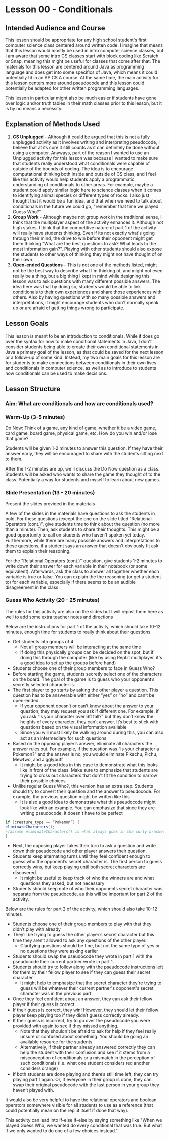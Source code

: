 # Lesson 00 - Conditionals

## Intended Audience and Course

This lesson should be appropriate for any high school student's first computer science class centered around written code. I imagine that means that this lesson would mostly be used in intro computer science classes, but I am aware that some intro CS classes start with block coding like Scratch or Snap, meaning this might be useful for classes that come after that. The materials for this lesson are centered around Java as programming language and does get into some specifics of Java, which means it could potentially fit in an AP CS A course. At the same time, the main activity for this lesson centers more around pseudocode and this lesson could potentially be adapted for other written programming languages.

This lesson in particular might also be much easier if students have gone over logic and/or truth tables in their math classes prior to this lesson, but it is by no means a necessity.

## Explanation of Methods Used

1. **CS Unplugged** - Although it could be argued that this is not a fully unplugged activity as it involves writing and interpreting pseudocode, I believe that at its core it still counts as it can definitely be done without using a computer. Anyways, part of the reason I wanted to use an Unplugged activity for this lesson was because I wanted to make sure that students really understood what conditionals were capable of outside of the bounds of coding. The idea is to encourage computational thinking both inside and outside of CS class, and I feel like this activity would help students apply a programmatic understanding of conditionals to other areas. For example, maybe a student could apply similar logic here to science classes when it comes to identifying animal species or different types of rocks. I also just thought that it would be a fun idea, and that when we need to talk about conditionals in the future we could go, "remember that time we played Guess Who?"
2. **Group Work** - Although maybe not group work in the traditional sense, I think that the multiplayer aspect of the activity enhances it. Although not high stakes, I think that the competitive nature of part 1 of the activity will really have students thinking. Even if its not exactly what's going through their mind, the drive to win before their opponent might get them thinking "What are the best questions to ask? What leads to the most information gain?". Playing with other students should also expose the students to other ways of thinking they might not have thought of on their own.
3. **Open-ended Questions** - This is not one of the methods listed, might not be the best way to describe what I'm thinking of, and might not even really be a thing, but a big thing I kept in mind while designing this lesson was to ask questions with many different possible answers. The idea here was that by doing so, students would be able to link conditionals to their own experiences and share those experiences with others. Also by having questions with so many possible answers and interpretations, it might encourage students who don't normally speak up or are afraid of getting things wrong to participate.

## Lesson Goals
This lesson is meant to be an introduction to conditionals. While it does go over the syntax for how to make conditional statements in Java, I don't consider students being able to create their own conditional statements in Java a primary goal of the lesson, as that could be saved for the next lesson or a follow-up of some kind. Instead, my two main goals for this lesson are for students to make connections between conditionals in their own lives and conditionals in computer science, as well as to introduce to students how conditionals can be used to make decisions.

## Lesson Structure
### Aim:  What are conditionals and how are conditionals used?

### Warm-Up (3-5 minutes)
Do Now: Think of a game, any kind of game, whether it be a video game, card game, board game, physical game, etc. How do you win and/or lose that game? 

Students will be given 1-2 minutes to answer this question. If they have their answer early, they will be encouraged to share with the students sitting next to them.

After the 1-2 minutes are up, we'll discuss the Do Now question as a class. Students will be asked who wants to share the game they thought of to the class. Potentially a way for students and myself to learn about new games.

### Slide Presentation (13 - 20 minutes)
Present the slides provided in the materials

A few of the slides in the materials have questions to ask the students in bold. For these questions (except the one on the slide titled "Relational Operators (cont.)", give students time to think about the question (no more than a minute). Then, ask students to share their thoughts. This might be a good opportunity to call on students who haven't spoken yet today. Furthermore, while there are many possible answers and interpretations to these questions, if a student says an answer that doesn't obviously fit ask them to explain their reasoning.

For the "Relational Operators (cont.)" question, give students 1-2 minutes to write down their answer for each variable in their notebook (or some equivalent). Afterwards,   ask the class to answer all together whether each variable is true or false. You can explain the the reasoning (or get a student to) for each variable, especially if there seems to be an audible disagreement in the class

### Guess Who Activity (20 - 25 minutes)
The rules for this activity are also on the slides but I will repost them here as well to add some extra teacher notes and directions

Below are the instructions for part 1 of the activity, which should take 10-12 minutes, enough time for students to really think about their questions

-   Get students into groups of 4 
	- Not all group members will be interacting at the same time
	- If doing this physically groups can be decided on the spot, but if doing this through the computer (like by using Repl.it multiplayer, it's a good idea to set up the groups before hand)
-   Students choose one of their group members to face in Guess Who?
-   Before starting the game, students secretly select one of the characters on the board. The goal of the game is to guess who your opponent’s secretly selected character is.
-   The first player to go starts by asking the other player a question. This question has to be answerable with either “yes” or “no” and can’t be open-ended.    
	-   If your opponent doesn’t or can’t know about the answer to your question, they may request you ask if different one. For example, if you ask “is your character over 6ft tall?” but they don’t know the heights of every character, they can’t answer. It’s best to stick with questions based on the visual information available
	- Since you will most likely be walking around during this, you can also act as an intermediary for such questions
-   Based on the opposing player’s answer, eliminate all characters the answer rules out. For example, if the question was “Is your character a Pokemon?” and the answer is no, you would eliminate Pikachu, Pichu, Mewtwo, and Jigglypuff
	- It might be a good idea in this case to demonstrate what this looks like in front of the class. Make sure to emphasize that students are trying to cross out characters that don't fit the condition to narrow their possible choices
-   Unlike regular Guess Who?, this version has an extra step. Students should try to convert their question and the answer to pseudocode. For example, the previous question might be written like this
	- It is also a good idea to demonstrate what this pseudocode might look like with an example. You can emphasize that since they are writing pseudocode, it doesn't have to be perfect    
```java
if (creature_type == “Pokemon”) {
eliminateCharacters(); 
//assume eliminateCharacters() is what always goes in the curly brackets.
}
```
-   Next, the opposing player takes their turn to ask a question and write down their pseudocode and other player answers their question.
-   Students keep alternating turns until they feel confident enough to guess who the opponent’s secret character is. The first person to guess correctly wins, but keep playing until both secret characters are discovered.
	- It might be useful to keep track of who the winners are and what questions they asked, but not necessary
-   Students should keep note of who their opponents secret character was separate from the pseudocode, as this will be important for part 2 of the activity.

Below are the rules for part 2 of the activity, which should also take 10-12 minutes
-   Students choose one of their group members to play with that they didn’t play with already    
-   They’ll be trying to guess the other player’s secret character but this time they aren’t allowed to ask any questions of the other player.
	- Clarifying questions should be fine, but not the same type of yes or no questions they were asking earlier
-   Students should swap the pseudocode they wrote in part 1 with the pseudocode their current partner wrote in part 1.
-   Students should try to follow along with the pseudocode instructions left for them by their fellow player to see if they can guess their secret character
	- It might help to emphasize that the secret character they're trying to guess will be whatever their current partner's opponent's secret character was in the previous part
-   Once they feel confident about an answer, they can ask their fellow player if their guess is correct.    
-   If their guess is correct, they win! However, they should let their fellow player keep playing too if they didn’t guess correctly already.
-   If their guess is incorrect, try to go over the pseudocode you were provided with again to see if they missed anything. 
	- Note that they shouldn't be afraid to ask for help if they feel really unsure or confused about something. You should be going an available resource for the students
	- Alternatively, if their partner already answered correctly they can help the student with their confusion and see if it stems from a misconception of conditionals or a mismatch in the perception of such conditionals (i.e. what one student considers red another considers orange)
-   If both students are done playing and there’s still time left, they can try playing part 1 again. Or, if everyone in their group is done, they can swap their original pseudocode with the last person in your group they haven’t played with.

It would also be very helpful to have the relational operators and boolean operators somewhere visible for all students to use as a reference (that could potentially mean on the repl.it itself if done that way). 

This activity can lead into if-else if-else by saying something like "When we played Guess Who, we wanted do every conditional that was true. But what if we only wanted to do one of a few choices instead."